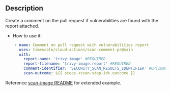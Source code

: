 ## Description

Create a comment on the pull request if vulnerabilities are found with the report attached.

- How to use it:
```yaml
    - name: Comment on pull request with vulnerabilities report
      uses: timescale/cloud-actions/scan-comment-pr@main
      with:
        report-name: 'trivy-image' #REQUIRED
        report-filename: 'trivy-image.report' #REQUIRED
        comment-identifier: 'SECURITY_SCAN_RESULTS_IDENTIFIER' #OPTIONAL (Default to SECURITY_SCAN_RESULTS_IDENTIFIER)
        scan-outcome: ${{ steps.<scan-step-id>.outcome }}
```

Reference [scan-image README](../scan-image/README.md#add-comment-to-pull-request-example) for extended example.